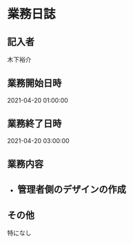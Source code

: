 # 業務日誌

## 記入者

木下裕介

## 業務開始日時

2021-04-20 01:00:00

## 業務終了日時

2021-04-20 03:00:00

## 業務内容

- 管理者側のデザインの作成
	- 

## その他

特になし